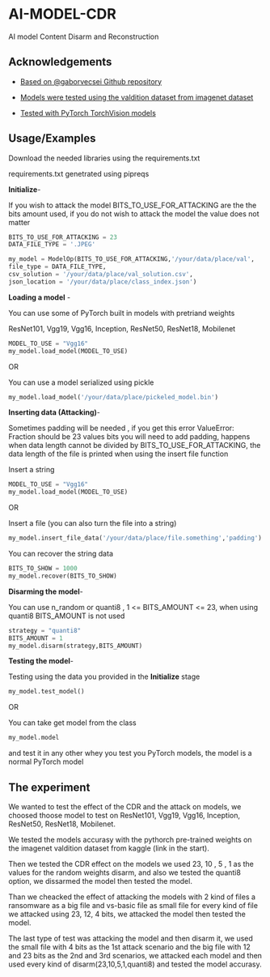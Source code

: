 # AI-MODEL-CDR


AI model Content Disarm and Reconstruction


## Acknowledgements

 - [Based on @gaborvecsei Github repository](https://github.com/gaborvecsei/Neural-Network-Steganography)
 
 - [Models were tested using the valdition dataset from imagenet dataset](https://www.kaggle.com/competitions/imagenet-object-localization-challenge/data) 
 - [Tested with PyTorch TorchVision models](https://pytorch.org/vision/0.8/models.html)
 



## Usage/Examples

Download the needed libraries using the requirements.txt

requirements.txt genetrated using pipreqs


**Initialize**- 

If you wish to attack the model BITS_TO_USE_FOR_ATTACKING are the the bits amount used, if you do not wish to attack the model the value does not matter
```python
BITS_TO_USE_FOR_ATTACKING = 23
DATA_FILE_TYPE = '.JPEG'

my_model = ModelOp(BITS_TO_USE_FOR_ATTACKING,'/your/data/place/val',
file_type = DATA_FILE_TYPE,
csv_solution = '/your/data/place/val_solution.csv',
json_location = '/your/data/place/class_index.json')
```
**Loading a model** -

You can use some of PyTorch built in models with pretriand weights 

ResNet101, Vgg19, Vgg16, Inception, ResNet50, ResNet18, Mobilenet
```python
MODEL_TO_USE = "Vgg16"
my_model.load_model(MODEL_TO_USE)
```
OR

You can use a model serialized using pickle
```python
my_model.load_model('/your/data/place/pickeled_model.bin')
```

**Inserting data (Attacking)**-

Sometimes padding will be needed , if you get this error ValueError: Fraction should be 23 values bits you will need to add padding, happens when data length cannot be divided by BITS_TO_USE_FOR_ATTACKING, the data length of the file is printed when using the insert file function

Insert a string 
```python
MODEL_TO_USE = "Vgg16"
my_model.load_model(MODEL_TO_USE)
```
OR

Insert a file (you can also turn the file into a string)
```python
my_model.insert_file_data('/your/data/place/file.something','padding')
```

You can recover the string data 

```python
BITS_TO_SHOW = 1000
my_model.recover(BITS_TO_SHOW)
```


**Disarming the model**-

You can use n_random or quanti8 , 1 <= BITS_AMOUNT <= 23, when using quanti8 BITS_AMOUNT is not used
```python
strategy = "quanti8"
BITS_AMOUNT = 1
my_model.disarm(strategy,BITS_AMOUNT)
```

**Testing the model**-

Testing using the data you provided in the **Initialize** stage 
```python
my_model.test_model()

```

OR

You can take get model from the class 
```python
my_model.model

```
and test it in any other whey you test you PyTorch models, the model is a normal PyTorch model



## The experiment


We wanted to test the effect of the CDR and the attack on models, we choosed thoose model to test on ResNet101, Vgg19, Vgg16, Inception, ResNet50, ResNet18, Mobilenet.

We tested the models accurasy with the pythorch pre-trained weights on the imagenet valdition dataset from kaggle (link in the start).

Then we tested the CDR effect on the models we used 23, 10 , 5 , 1 as the values for the random weights disarm, and also we tested the quanti8 option, we dissarmed the model then tested the model.

Than we cheacked the effect of attacking the models with 2 kind of files a ransomware as a big file and vs-basic file as small file for every kind of file we attacked using 23, 12, 4 bits, we attacked the model then tested the model.

The last type of test was attacking the model and then disarm it, we used the small file with 4 bits as the 1st attack scenario and the big file with 12 and 23 bits as the 2nd and 3rd scenarios, we attacked each model and then used every kind of disarm(23,10,5,1,quanti8) and tested the model accurasy.

